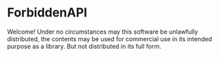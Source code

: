 # ForbiddenAPI


Welcome! Under no circumstances may this software be unlawfully distributed, the contents may be used for commercial use in its intended purpose as a library. But not distributed in its full form.
